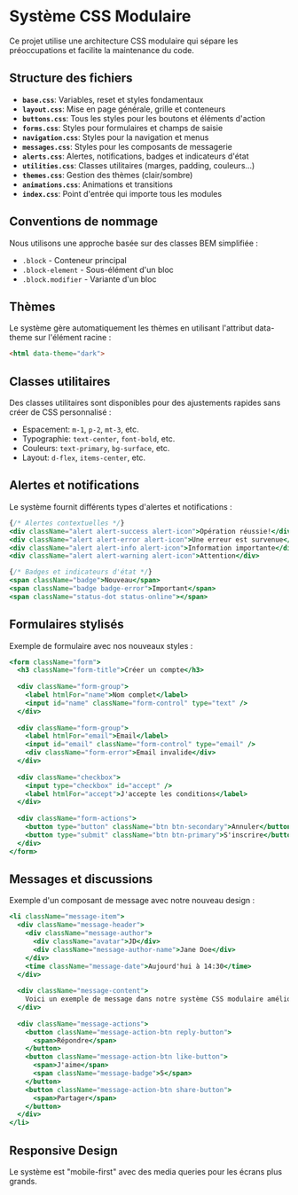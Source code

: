 # Système CSS Modulaire

Ce projet utilise une architecture CSS modulaire qui sépare les préoccupations et facilite la maintenance du code.

## Structure des fichiers

- **`base.css`**: Variables, reset et styles fondamentaux
- **`layout.css`**: Mise en page générale, grille et conteneurs
- **`buttons.css`**: Tous les styles pour les boutons et éléments d'action
- **`forms.css`**: Styles pour formulaires et champs de saisie
- **`navigation.css`**: Styles pour la navigation et menus
- **`messages.css`**: Styles pour les composants de messagerie
- **`alerts.css`**: Alertes, notifications, badges et indicateurs d'état
- **`utilities.css`**: Classes utilitaires (marges, padding, couleurs...)
- **`themes.css`**: Gestion des thèmes (clair/sombre)
- **`animations.css`**: Animations et transitions
- **`index.css`**: Point d'entrée qui importe tous les modules

## Conventions de nommage

Nous utilisons une approche basée sur des classes BEM simplifiée :

- `.block` - Conteneur principal
- `.block-element` - Sous-élément d'un bloc
- `.block.modifier` - Variante d'un bloc

## Thèmes

Le système gère automatiquement les thèmes en utilisant l'attribut data-theme sur l'élément racine :

```html
<html data-theme="dark">
```

## Classes utilitaires

Des classes utilitaires sont disponibles pour des ajustements rapides sans créer de CSS personnalisé :

- Espacement: `m-1`, `p-2`, `mt-3`, etc.
- Typographie: `text-center`, `font-bold`, etc.
- Couleurs: `text-primary`, `bg-surface`, etc.
- Layout: `d-flex`, `items-center`, etc.

## Alertes et notifications

Le système fournit différents types d'alertes et notifications :

```jsx
{/* Alertes contextuelles */}
<div className="alert alert-success alert-icon">Opération réussie!</div>
<div className="alert alert-error alert-icon">Une erreur est survenue</div>
<div className="alert alert-info alert-icon">Information importante</div>
<div className="alert alert-warning alert-icon">Attention</div>

{/* Badges et indicateurs d'état */}
<span className="badge">Nouveau</span>
<span className="badge badge-error">Important</span>
<span className="status-dot status-online"></span>
```

## Formulaires stylisés

Exemple de formulaire avec nos nouveaux styles :

```jsx
<form className="form">
  <h3 className="form-title">Créer un compte</h3>
  
  <div className="form-group">
    <label htmlFor="name">Nom complet</label>
    <input id="name" className="form-control" type="text" />
  </div>
  
  <div className="form-group">
    <label htmlFor="email">Email</label>
    <input id="email" className="form-control" type="email" />
    <div className="form-error">Email invalide</div>
  </div>
  
  <div className="checkbox">
    <input type="checkbox" id="accept" />
    <label htmlFor="accept">J'accepte les conditions</label>
  </div>
  
  <div className="form-actions">
    <button type="button" className="btn btn-secondary">Annuler</button>
    <button type="submit" className="btn btn-primary">S'inscrire</button>
  </div>
</form>
```

## Messages et discussions

Exemple d'un composant de message avec notre nouveau design :

```jsx
<li className="message-item">
  <div className="message-header">
    <div className="message-author">
      <div className="avatar">JD</div>
      <div className="message-author-name">Jane Doe</div>
    </div>
    <time className="message-date">Aujourd'hui à 14:30</time>
  </div>
  
  <div className="message-content">
    Voici un exemple de message dans notre système CSS modulaire amélioré.
  </div>
  
  <div className="message-actions">
    <button className="message-action-btn reply-button">
      <span>Répondre</span>
    </button>
    <button className="message-action-btn like-button">
      <span>J'aime</span>
      <span className="message-badge">5</span>
    </button>
    <button className="message-action-btn share-button">
      <span>Partager</span>
    </button>
  </div>
</li>
```

## Responsive Design

Le système est "mobile-first" avec des media queries pour les écrans plus grands.
